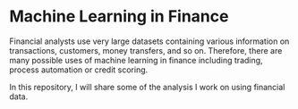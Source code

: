 # Machine Learning in Finance
Financial analysts use very large datasets containing various information on transactions, customers, money transfers, and so on. Therefore, there are many possible uses of machine learning in finance including trading, process automation or credit scoring. 

In this repository, I will share some of the analysis I work on using financial data.
